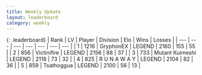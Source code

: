 ```yaml
---
title: Weekly Update
layout: leaderboard
category: weekly
---
```


{: .leaderboard}
| Rank | LV | Player | Division | Elo | Wins | Losses |
| --- | --- | --- | --- | --- | --- | --- |
| <span data-change="0">1</span> | 1216 | <span title="ID: 315148">GryphonEX</span> | LEGEND | <span data-change="-5">2160</span> | <span data-change="84">155</span> | <span data-change="30">55</span> |
| <span data-change="0">2</span> | 856 | <span title="ID: 112242">Victinifire</span> | LEGEND | <span data-change="36">2156</span> | <span data-change="11">88</span> | <span data-change="2">37</span> |
| <span data-change="3">3</span> | 733 | <span title="ID: 520098">Mutant Kuimeshi</span> | LEGEND | <span data-change="55">2118</span> | <span data-change="12">73</span> | <span data-change="3">32</span> |
| <span data-change="9">4</span> | 825 | <span title="ID: 66144">R U N A W A Y</span> | LEGEND | <span data-change="62">2104</span> | <span data-change="29">82</span> | <span data-change="12">36</span> |
| <span data-change="37">5</span> | 859 | <span title="ID: 294236">Tsathoggua</span> | LEGEND | <span data-change="116">2100</span> | <span data-change="21">56</span> | <span data-change="2">13</span> |